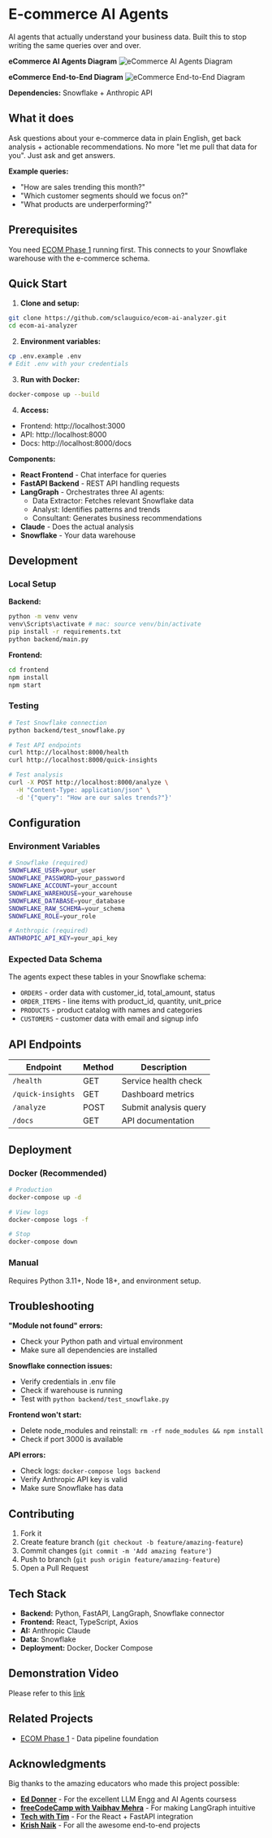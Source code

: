 # E-commerce AI Agents

AI agents that actually understand your business data. Built this to stop writing the same queries over and over.


**eCommerce AI Agents Diagram**
![eCommerce AI Agents Diagram](architecture.png)

**eCommerce End-to-End Diagram**
![eCommerce End-to-End Diagram](end-to-end.png)

**Dependencies:** Snowflake + Anthropic API

## What it does

Ask questions about your e-commerce data in plain English, get back analysis + actionable recommendations. No more "let me pull that data for you". Just ask and get answers.

**Example queries:**
- "How are sales trending this month?"
- "Which customer segments should we focus on?"
- "What products are underperforming?"

## Prerequisites

You need [ECOM Phase 1](https://github.com/sclauguico/ecommerce-modern-data-stack) running first. This connects to your Snowflake warehouse with the e-commerce schema.

## Quick Start

1. **Clone and setup:**
```bash
git clone https://github.com/sclauguico/ecom-ai-analyzer.git
cd ecom-ai-analyzer
```

2. **Environment variables:**
```bash
cp .env.example .env
# Edit .env with your credentials
```

3. **Run with Docker:**
```bash
docker-compose up --build
```

4. **Access:**
- Frontend: http://localhost:3000
- API: http://localhost:8000
- Docs: http://localhost:8000/docs

**Components:**
- **React Frontend** - Chat interface for queries
- **FastAPI Backend** - REST API handling requests
- **LangGraph** - Orchestrates three AI agents:
  - Data Extractor: Fetches relevant Snowflake data
  - Analyst: Identifies patterns and trends
  - Consultant: Generates business recommendations
- **Claude** - Does the actual analysis
- **Snowflake** - Your data warehouse

## Development

### Local Setup

**Backend:**
```bash
python -m venv venv
venv\Scripts\activate # mac: source venv/bin/activate
pip install -r requirements.txt
python backend/main.py
```

**Frontend:**
```bash
cd frontend
npm install
npm start
```

### Testing

```bash
# Test Snowflake connection
python backend/test_snowflake.py

# Test API endpoints
curl http://localhost:8000/health
curl http://localhost:8000/quick-insights

# Test analysis
curl -X POST http://localhost:8000/analyze \
  -H "Content-Type: application/json" \
  -d '{"query": "How are our sales trends?"}'
```

## Configuration

### Environment Variables

```bash
# Snowflake (required)
SNOWFLAKE_USER=your_user
SNOWFLAKE_PASSWORD=your_password
SNOWFLAKE_ACCOUNT=your_account
SNOWFLAKE_WAREHOUSE=your_warehouse
SNOWFLAKE_DATABASE=your_database
SNOWFLAKE_RAW_SCHEMA=your_schema
SNOWFLAKE_ROLE=your_role

# Anthropic (required)
ANTHROPIC_API_KEY=your_api_key
```

### Expected Data Schema

The agents expect these tables in your Snowflake schema:
- `ORDERS` - order data with customer_id, total_amount, status
- `ORDER_ITEMS` - line items with product_id, quantity, unit_price
- `PRODUCTS` - product catalog with names and categories
- `CUSTOMERS` - customer data with email and signup info

## API Endpoints

| Endpoint | Method | Description |
|----------|--------|-------------|
| `/health` | GET | Service health check |
| `/quick-insights` | GET | Dashboard metrics |
| `/analyze` | POST | Submit analysis query |
| `/docs` | GET | API documentation |

## Deployment

### Docker (Recommended)

```bash
# Production
docker-compose up -d

# View logs
docker-compose logs -f

# Stop
docker-compose down
```

### Manual

Requires Python 3.11+, Node 18+, and environment setup.

## Troubleshooting

**"Module not found" errors:**
- Check your Python path and virtual environment
- Make sure all dependencies are installed

**Snowflake connection issues:**
- Verify credentials in .env file
- Check if warehouse is running
- Test with `python backend/test_snowflake.py`

**Frontend won't start:**
- Delete node_modules and reinstall: `rm -rf node_modules && npm install`
- Check if port 3000 is available

**API errors:**
- Check logs: `docker-compose logs backend`
- Verify Anthropic API key is valid
- Make sure Snowflake has data

## Contributing

1. Fork it
2. Create feature branch (`git checkout -b feature/amazing-feature`)
3. Commit changes (`git commit -m 'Add amazing feature'`)
4. Push to branch (`git push origin feature/amazing-feature`)
5. Open a Pull Request

## Tech Stack

- **Backend:** Python, FastAPI, LangGraph, Snowflake connector
- **Frontend:** React, TypeScript, Axios
- **AI:** Anthropic Claude
- **Data:** Snowflake
- **Deployment:** Docker, Docker Compose

## Demonstration Video

Please refer to this [link](https://www.canva.com/design/DAGtCKZSQPY/YCCzIVhRFR86yIf5VVBC9A/watch?utm_content=DAGtCKZSQPY&utm_campaign=designshare&utm_medium=link2&utm_source=uniquelinks&utlId=hfe48710daa)

## Related Projects

- [ECOM Phase 1](https://github.com/sclauguico/ecommerce-modern-data-stack) - Data pipeline foundation

## Acknowledgments

Big thanks to the amazing educators who made this project possible:

- **[Ed Donner](https://www.udemy.com/user/ed-donner-3/)** - For the excellent LLM Engg and AI Agents coursess
- **[freeCodeCamp with Vaibhav Mehra](https://www.youtube.com/watch?v=jGg_1h0qzaM)** - For making LangGraph intuitive
- **[Tech with Tim](https://www.youtube.com/watch?v=13tMEW8r6C0&list=WL&index=28&t=1168s)** - For the React + FastAPI integration
- **[Krish Naik](https://www.youtube.com/@krishnaik06)** - For all the awesome end-to-end projects